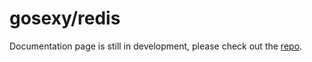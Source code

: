 # gosexy/redis

Documentation page is still in development, please check out the [repo][1].

[1]: http://github.com/gosexy/redis
